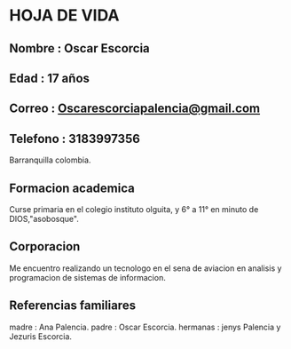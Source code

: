 # HOJA DE VIDA

## Nombre : Oscar Escorcia
## Edad : 17 años
## Correo : Oscarescorciapalencia@gmail.com
## Telefono : 3183997356
Barranquilla colombia.

## Formacion academica
Curse primaria en el colegio instituto olguita, y 6° a 11° en minuto de DIOS,"asobosque".
## Corporacion
Me encuentro realizando un tecnologo en el sena de aviacion en analisis y programacion de sistemas de informacion.
## Referencias familiares 
madre : Ana Palencia.
padre : Oscar Escorcia.
hermanas : jenys Palencia y Jezuris Escorcia.